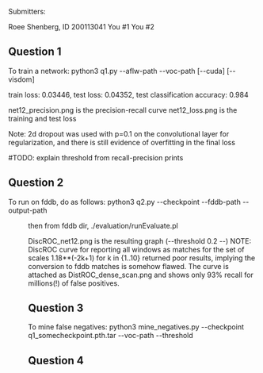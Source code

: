 
Submitters:

Roee Shenberg, ID 200113041
You #1
You #2


Question 1
----------

To train a network:
    python3 q1.py --aflw-path <path to dir with aflw_12.t7> --voc-path <path to voc2007 root dir> [--cuda] [--visdom]


train loss: 0.03446, test loss: 0.04352, test classification accuracy: 0.984

net12_precision.png is the precision-recall curve
net12_loss.png is the training and test loss

Note: 2d dropout was used with p=0.1 on the convolutional layer for regularization, and there is still evidence of overfitting in the final loss

#TODO: explain threshold from recall-precision prints

Question 2
----------

To run on fddb, do as follows:
    python3 q2.py --checkpoint <path to serialized model from q1 e.g. q1_checkpoint.pth.tar> --fddb-path <path to fddb> --output-path <dir to write fold-01-out.txt in>

then from fddb dir, ./evaluation/runEvaluate.pl <output-path>

DiscROC_net12.png is the resulting graph (--threshold 0.2 --)
NOTE: DiscROC curve for reporting all windows as matches for the set of scales 1.18**(-2k+1) for k in {1..10} returned poor results, implying the conversion to fddb matches is somehow flawed. The curve is attached as DistROC_dense_scan.png and shows only 93% recall for millions(!) of false positives.

Question 3
----------
To mine false negatives:
    python3 mine_negatives.py --checkpoint q1_somecheckpoint.pth.tar --voc-path <path to voc> --threshold <threshold found previously>

Question 4
----------

